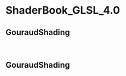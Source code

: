 # ShaderBook_GLSL_4.0

## GouraudShading
<img src="./src/gouraud.gif" alt="" title="gouraud">
<img src="./src/flat.gif" alt="" title="flat">

## GouraudShading
<img src="./src/MultiPointLight_GouraudShading.gif" alt="" title="MultiPointLight_GouraudShading">

